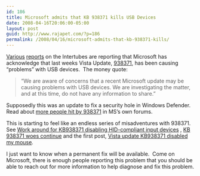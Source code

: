 ```yaml
---
id: 186
title: Microsoft admits that KB 938371 kills USB Devices
date: 2008-04-16T20:06:00-05:00
layout: post
guid: http://www.rajapet.com/?p=186
permalink: /2008/04/16/microsoft-admits-that-kb-938371-kills/
---
```

[Various](http://www.pcmag.com/article2/0,2817,2284304,00.asp "PCMAG.COM:  Microsoft Vista Update Causes USB Problems") [reports](http://www.theregister.co.uk/2008/04/16/vista_defender_sp1/ "The Register: Windows Vista update 'kills' USB devices") on the Intertubes are reporting that Microsoft has acknowledge that last weeks Vista Update, [938371](http://support.microsoft.com/kb/938371), has been causing &#8220;problems&#8221; with USB devices.  The money quote:

> “We are aware of concerns that a recent Microsoft update may be causing problems with USB devices. We are investigating the matter, and at this time, do not have any information to share.”

Supposedly this was an update to fix a security hole in Windows Defender.  Read about [more people hit by 938371](http://groups.google.com/group/microsoft.public.windows.vista.hardware_devices/browse_frm/thread/cc5a1872b053df04) in MS&#8217;s own forums.

This is starting to feel like an endless series of misadventures with 938371.  See [Work around for KB938371 disabling HID-compliant input devices](http://anotherlab.rajapet.net/2008/04/work-around-for-kb938371-disabling-hid.html) , [KB 938371 woes continue](http://anotherlab.rajapet.net/2008/04/kb-938371-woes-continue.html) and the first post, [Vista update KB938371 disabled my mouse](http://anotherlab.rajapet.net/2008/04/vista-update-kb938371-disabled-my-mouse.html).

I just want to know when a permanent fix will be available.  Come on Microsoft, there is enough people reporting this problem that you should be able to reach out for more information to help diagnose and fix this problem.